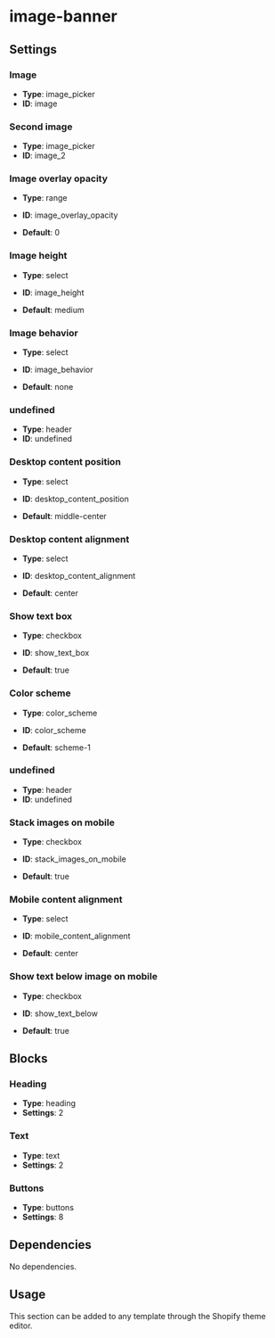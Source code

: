# image-banner



## Settings


### Image
- **Type**: image_picker
- **ID**: image



### Second image
- **Type**: image_picker
- **ID**: image_2



### Image overlay opacity
- **Type**: range
- **ID**: image_overlay_opacity

- **Default**: 0

### Image height
- **Type**: select
- **ID**: image_height

- **Default**: medium

### Image behavior
- **Type**: select
- **ID**: image_behavior

- **Default**: none

### undefined
- **Type**: header
- **ID**: undefined



### Desktop content position
- **Type**: select
- **ID**: desktop_content_position

- **Default**: middle-center

### Desktop content alignment
- **Type**: select
- **ID**: desktop_content_alignment

- **Default**: center

### Show text box
- **Type**: checkbox
- **ID**: show_text_box

- **Default**: true

### Color scheme
- **Type**: color_scheme
- **ID**: color_scheme

- **Default**: scheme-1

### undefined
- **Type**: header
- **ID**: undefined



### Stack images on mobile
- **Type**: checkbox
- **ID**: stack_images_on_mobile

- **Default**: true

### Mobile content alignment
- **Type**: select
- **ID**: mobile_content_alignment

- **Default**: center

### Show text below image on mobile
- **Type**: checkbox
- **ID**: show_text_below

- **Default**: true


## Blocks


### Heading
- **Type**: heading
- **Settings**: 2

### Text
- **Type**: text
- **Settings**: 2

### Buttons
- **Type**: buttons
- **Settings**: 8


## Dependencies

No dependencies.

## Usage

This section can be added to any template through the Shopify theme editor.


